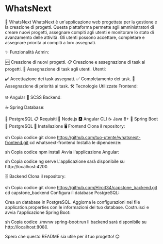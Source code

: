 # WhatsNext

📅 WhatsNext
WhatsNext è un'applicazione web progettata per la gestione e la creazione di progetti. Questa piattaforma permette agli amministratori di creare nuovi progetti, assegnare compiti agli utenti e monitorare lo stato di avanzamento delle attività. Gli utenti possono accettare, completare e assegnare priorità ai compiti a loro assegnati.

✨ Funzionalità
Admin:

🆕 Creazione di nuovi progetti.
📋 Creazione e assegnazione di task ai progetti.
👥 Assegnazione di task agli utenti.
Utenti:

✔️ Accettazione dei task assegnati.
✅ Completamento dei task.
📌 Assegnazione di priorità ai task.
🛠️ Tecnologie Utilizzate
Frontend:

🌐 Angular
🎨 SCSS
Backend:

☕ Spring
Database:

🐘 PostgreSQL
📋 Requisiti
🌳 Node.js
🅰️ Angular CLI
☕ Java 8+
🚀 Spring Boot
🐘 PostgreSQL
🚀 Installazione
🖥️ Frontend
Clona il repository:

sh
Copia codice
git clone https://github.com/tuo-utente/whatsnext-frontend.git
cd whatsnext-frontend
Installa le dipendenze:

sh
Copia codice
npm install
Avvia l'applicazione Angular:

sh
Copia codice
ng serve
L'applicazione sarà disponibile su http://localhost:4200.

🗄️ Backend
Clona il repository:

sh
Copia codice
git clone https://github.com/Hiroit34/capstone_backend.git
cd capstone_backend
Configura il database PostgreSQL:

Crea un database in PostgreSQL.
Aggiorna le configurazioni nel file application.properties con le informazioni del tuo database.
Costruisci e avvia l'applicazione Spring Boot:

sh
Copia codice
./mvnw spring-boot:run
Il backend sarà disponibile su http://localhost:8080.

Spero che questo README sia utile per il tuo progetto! 😊
